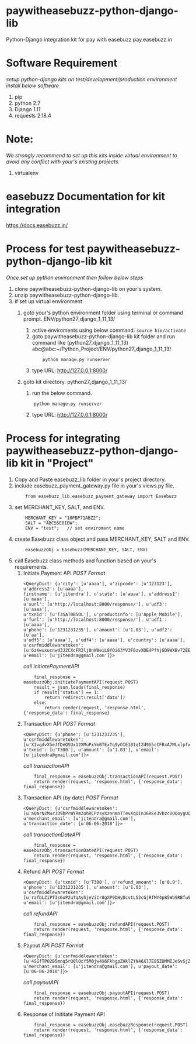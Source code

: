 # paywitheasebuzz-python-django-lib
Python-Django integration kit for pay with easebuzz pay.easebuzz.in

# Software Requirement
*setup python-django kits on test/development/production environment install below software*
1. pip
2. python 2.7
3. Django 1.11
4. requests 2.18.4

# Note: 
*We strongly recommend to set up this kits inside virtual environment to avoid any conflict with your's existing projects.*
1. virtualenv 


# easebuzz Documentation for kit integration
https://docs.easebuzz.in/

# Process for test paywitheasebuzz-python-django-lib kit
*Once set up python environment then follow below steps*
1. clone paywitheasebuzz-python-django-lib on your's system.
2. unzip paywitheasebuzz-python-django-lib.
3. if set up virtual environment
    1. goto your's python environment folder using terminal or command prompt.
        ENV/python27_django_1_11_13/ 
       1. active enviroments using below command.
               ```
                   source bin/activate
               ```
       2. goto paywitheasebuzz-python-django-lib kit folder and run command like
            (python27_django_1_11_13) abc@abc:~/Python_Project/ENV/python27_django_1_11_13/
            ```
                python manage.py runserver
            ```
       3. type URL: http://127.0.0.1:8000/
       
    2. goto kit directory.
        python27_django_1_11_13/
        1. run the below command.
        ```
            python manage.py runserver
        ```
        2. type URL: http://127.0.0.1:8000/


# Process for integrating paywitheasebuzz-python-django-lib kit in "Project"

1. Copy and Paste easebuzz_lib folder in your's project directory.
2. include easebuzz_payment_gateway.py file in your's views.py file.
    ```
        from easebuzz_lib.easebuzz_payment_gateway import Easebuzz
    ```
3. set MERCHANT_KEY, SALT, and ENV.
    ```
        MERCHANT_KEY = "10PBP71ABZ2";
        SALT = "ABC55E8IBW";         
        ENV = "test";   // set enviroment name
    ```
4. create Easebuzz class object and pass MERCHANT_KEY, SALT and ENV.
    ```
        easebuzzObj = Easebuzz(MERCHANT_KEY, SALT, ENV)
    ```
5. call Easebuzz class methods and function based on your's requirements.
    1. Initiate Payment API
        *POST Format*
        ```
        <QueryDict: {u'city': [u'aaaa'], u'zipcode': [u'123123'], u'address2': [u'aaaa'], 
        firstname': [u'jitendra'], u'state': [u'aaaa'], u'address1': [u'aaaa'], 
        u'surl': [u'http://localhost:8000/response/'], u'udf3': [u'aaaa'], 
        u'txnid': [u'T3SAT0B5OL'], u'productinfo': [u'Apple Mobile'], 
        u'furl': [u'http://localhost:8000/response/'], u'udf1': [u'aaaa'], 
        u'phone': [u'1231231235'], u'amount': [u'1.03'], u'udf2': [u'aa'], 
        u'udf5': [u'aaaa'], u'udf4': [u'aaaa'], u'country': [u'aaaa'], 
        u'csrfmiddlewaretoken': [u'6zKwuxucnwd3J2CXcFR3lj0nW8eiL8Y0i63YV3F8zvXDE4PfhjGD9WXBv72EEYZZ'], 
        u'email': [u'jitendra@gmail.com']}>
        ```
        *call initiatePaymentAPI*
        ```
            final_response = easebuzzObj.initiatePaymentAPI(request.POST)
            result = json.loads(final_response)
            if result['status'] == 1:
                return redirect(result['data'])
            else:
                return render(request, 'response.html', {'response_data': final_response}
        ```
    2. Transaction API
        *POST Format*
        ```
        <QueryDict: {u'phone': [u'1231231235'], 
        u'csrfmiddlewaretoken': [u'X1vgdvX5eJfDeQSUx12XMuPxYmBTExTq9yOIE181qIZd9S5cCFRxA7MLxlpfxnUp'], 
        u'txnid': [u'T300'], u'amount': [u'1.03'], u'email': [u'jitendra@gmail.com']}>
        ```
        *call transactionAPI*
        ```
            final_response = easebuzzObj.transactionAPI(request.POST)
            return render(request, 'response.html', {'response_data': final_response})
        ```
    3. Transaction API (by date)
        *POST Format*
        ```
        <QueryDict: {u'csrfmiddlewaretoken': [u'aQArNZMurJD9bPrWYRmZohRCPzsyXznnmnTTevXqDInJ6REe3vbzcUOQoygUQpom'], 
        u'merchant_email': [u'jitendra@gmail.com'], u'transaction_date': [u'06-06-2018']}>
        ```
        *call transactionDateAPI*
        ```
            final_response = easebuzzObj.transactionDateAPI(request.POST)
            return render(request, 'response.html', {'response_data': final_response})
        ```
    4. Refund API
        *POST Format*
        ```
        <QueryDict: {u'txnid': [u'T300'], u'refund_amount': [u'0.9'], 
        u'phone': [u'1231231235'], u'amount': [u'1.03'], 
        u'csrfmiddlewaretoken': [u'rafbLZiPT3s6oP2uTqAyhjeViCr8gXP9DHyDcvtL52cGjRfMY4p85Wb9RBfu9NQ8'], 
        u'email': [u'jitendra@gmail.com']}>
        ```
        *call refundAPI*
        ```
            final_response = easebuzzObj.refundAPI(request.POST)
            return render(request, 'response.html', {'response_data': final_response})    
        ```
    5. Payout API
        *POST Format*
        ```
        <QueryDict: {u'csrfmiddlewaretoken': [u'4SGfTPO2B5mnq5rQ0lOcY5M0jw4X6FkhgpZHklZYN46Xl7E85ZDMMIJeSvSjZvlg'], 
        u'merchant_email': [u'jitendra@gmail.com'], u'payout_date': [u'06-06-2018']}>
        ```
        *call payoutAPI*
        ```
            final_response = easebuzzObj.payoutAPI(request.POST)
            return render(request, 'response.html', {'response_data': final_response})
        ```
    6. Response of Inititate Payment API
        ```
            final_response = easebuzzObj.easebuzzResponse(request.POST)
            return render(request, 'response.html', {'response_data': final_response})
        ```